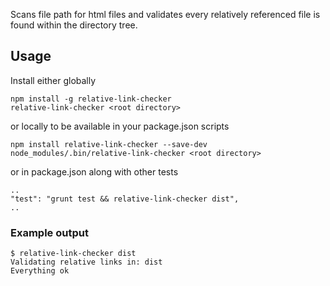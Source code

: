 Scans file path for html files and validates every relatively referenced file is found within the directory tree.

## Usage

Install either globally

    npm install -g relative-link-checker
    relative-link-checker <root directory>

or locally to be available in your package.json scripts

    npm install relative-link-checker --save-dev
    node_modules/.bin/relative-link-checker <root directory>

or in package.json along with other tests

    ..
    "test": "grunt test && relative-link-checker dist",
    ..

### Example output

    $ relative-link-checker dist
    Validating relative links in: dist
    Everything ok
